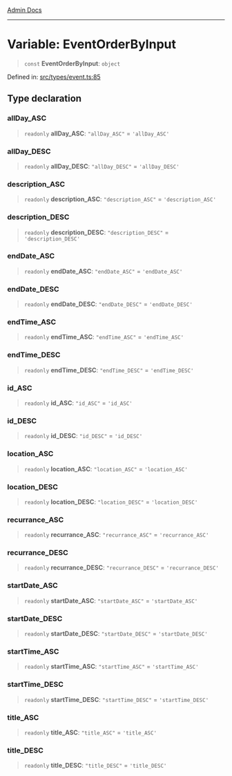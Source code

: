 [Admin Docs](/)

***

# Variable: EventOrderByInput

> `const` **EventOrderByInput**: `object`

Defined in: [src/types/event.ts:85](https://github.com/PalisadoesFoundation/talawa-admin/blob/main/src/types/event.ts#L85)

## Type declaration

### allDay\_ASC

> `readonly` **allDay\_ASC**: `"allDay_ASC"` = `'allDay_ASC'`

### allDay\_DESC

> `readonly` **allDay\_DESC**: `"allDay_DESC"` = `'allDay_DESC'`

### description\_ASC

> `readonly` **description\_ASC**: `"description_ASC"` = `'description_ASC'`

### description\_DESC

> `readonly` **description\_DESC**: `"description_DESC"` = `'description_DESC'`

### endDate\_ASC

> `readonly` **endDate\_ASC**: `"endDate_ASC"` = `'endDate_ASC'`

### endDate\_DESC

> `readonly` **endDate\_DESC**: `"endDate_DESC"` = `'endDate_DESC'`

### endTime\_ASC

> `readonly` **endTime\_ASC**: `"endTime_ASC"` = `'endTime_ASC'`

### endTime\_DESC

> `readonly` **endTime\_DESC**: `"endTime_DESC"` = `'endTime_DESC'`

### id\_ASC

> `readonly` **id\_ASC**: `"id_ASC"` = `'id_ASC'`

### id\_DESC

> `readonly` **id\_DESC**: `"id_DESC"` = `'id_DESC'`

### location\_ASC

> `readonly` **location\_ASC**: `"location_ASC"` = `'location_ASC'`

### location\_DESC

> `readonly` **location\_DESC**: `"location_DESC"` = `'location_DESC'`

### recurrance\_ASC

> `readonly` **recurrance\_ASC**: `"recurrance_ASC"` = `'recurrance_ASC'`

### recurrance\_DESC

> `readonly` **recurrance\_DESC**: `"recurrance_DESC"` = `'recurrance_DESC'`

### startDate\_ASC

> `readonly` **startDate\_ASC**: `"startDate_ASC"` = `'startDate_ASC'`

### startDate\_DESC

> `readonly` **startDate\_DESC**: `"startDate_DESC"` = `'startDate_DESC'`

### startTime\_ASC

> `readonly` **startTime\_ASC**: `"startTime_ASC"` = `'startTime_ASC'`

### startTime\_DESC

> `readonly` **startTime\_DESC**: `"startTime_DESC"` = `'startTime_DESC'`

### title\_ASC

> `readonly` **title\_ASC**: `"title_ASC"` = `'title_ASC'`

### title\_DESC

> `readonly` **title\_DESC**: `"title_DESC"` = `'title_DESC'`
